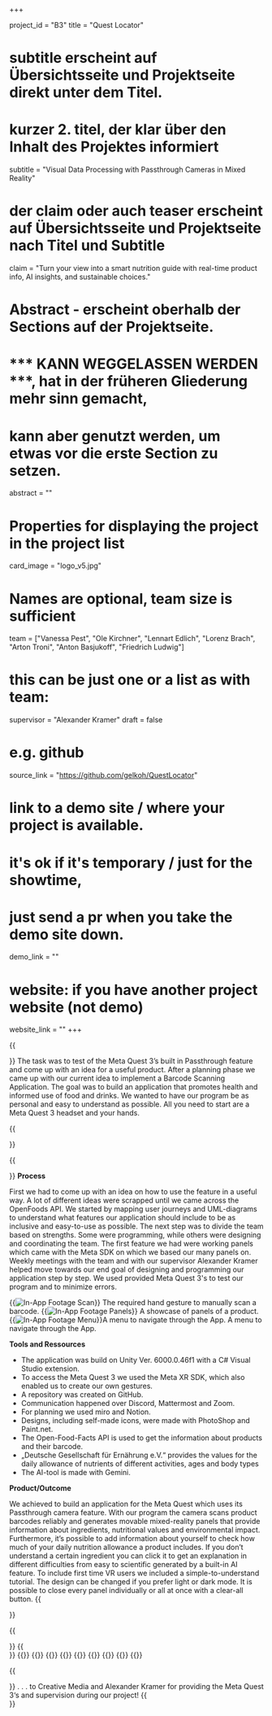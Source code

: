 +++


project_id = "B3"
title = "Quest Locator"

# subtitle erscheint auf Übersichtsseite und Projektseite direkt unter dem Titel.
# kurzer 2. titel, der klar über den Inhalt des Projektes informiert
subtitle = "Visual Data Processing with Passthrough Cameras in Mixed Reality"

# der claim oder auch teaser erscheint auf Übersichtsseite und Projektseite nach Titel und Subtitle
claim = "Turn your view into a smart nutrition guide with real-time product info, AI insights, and sustainable choices."

# Abstract - erscheint oberhalb der Sections auf der Projektseite. 
# *** KANN WEGGELASSEN WERDEN ***, hat in der früheren Gliederung mehr sinn gemacht,
# kann aber genutzt werden, um etwas vor die erste Section zu setzen.
abstract = ""

# Properties for displaying the project in the project list
card_image = "logo_v5.jpg"

# Names are optional, team size is sufficient
team = ["Vanessa Pest", "Ole Kirchner", "Lennart Edlich", "Lorenz Brach", "Arton Troni", "Anton Basjukoff", "Friedrich Ludwig"]
# this can be just one or a list as with team:
supervisor = "Alexander Kramer"
draft = false


# e.g. github
source_link = "https://github.com/gelkoh/QuestLocator"
# link to a demo site / where your project is available.
# it's ok if it's temporary / just for the showtime, 
# just send a pr when you take the demo site down.
demo_link = ""
# website: if you have another project website (not demo)
website_link = ""
+++


{{<section title="Our Goal">}}
The task was to test of the Meta Quest 3’s built in Passthrough feature and come up with an idea for a useful product. After a planning phase we came up with our current idea to implement a Barcode Scanning Application. The goal was to build an application that promotes health and informed use of food and drinks. We wanted to have our program be as personal and easy to understand as possible. All you need to start are a Meta Quest 3 headset and your hands.

{{</section>}}


{{<section title="Process and Outcome">}}
**Process**

First we had to come up with an idea on how to use the feature in a useful way. A lot of different ideas were scrapped until we came across the OpenFoods API. We started by mapping user journeys and UML-diagrams to understand what features our application should include to be as inclusive and easy-to-use as possible. The next step was to divide the team based on strengths. Some were programming, while others were designing and coordinating the team. The first feature we had were working panels which came with the Meta SDK on which we based our many panels on. Weekly meetings with the team and with our supervisor Alexander Kramer helped move towards our end goal of designing and programming our application step by step. We used provided Meta Quest 3's to test our program and to minimize errors.

{{<image src="in_app_footage_1.jpg" alt="In-App Footage Scan">}}
The required hand gesture to manually scan a barcode.
{{<image src="in_app_footage_2.jpg" alt="In-App Footage Panels">}}
A showcase of panels of a product.
{{<image src="in_app_footage_3.jpg" alt="In-App Footage Menu">}}A menu to navigate through the App.
A menu to navigate through the App.

**Tools and Ressources**

* The application was build on Unity Ver. 6000.0.46f1 with a C# Visual Studio extension.
* To access the Meta Quest 3 we used the Meta XR SDK, which also enabled us to create our own gestures.
* A repository was created on GitHub.
* Communication happened over Discord, Mattermost and Zoom.
* For planning we used miro and Notion.
* Designs, including self-made icons, were made with PhotoShop and Paint.net.
* The Open-Food-Facts API is used to get the information about products and their barcode.
* „Deutsche Gesellschaft für Ernährung e.V.“ provides the values for the daily allowance of nutrients of different activities, ages and body types
* The AI-tool is made with Gemini.


**Product/Outcome**

We achieved to build an application for the Meta Quest which uses its Passthrough camera feature. With our program the camera scans product barcodes reliably and generates movable mixed-reality panels that provide information about ingredients, nutritional values and environmental impact. Furthermore, it’s possible to add information about yourself to check how much of your daily nutrition allowance a product includes. If you don’t understand a certain ingredient you can click it to get an explanation in different difficulties from easy to scientific generated by a built-in AI feature. To include first time VR users we included a simple-to-understand tutorial. The design can be changed if you prefer light or dark mode. It is possible to close every panel individually or all at once with a clear-all button.
{{</section>}}


{{<section title="Team">}}
{{</section>}}
{{<gallery>}}
{{<team-member image="vanessa.jpg" name="Vanessa">}}
{{<team-member image="ole.jpg" name="Ole">}}
{{<team-member image="lennart.jpg" name="Lennart">}}
{{<team-member image="arton.jpg" name="Arton">}}
{{<team-member image="anton.jpg" name="Anton">}}
{{<team-member image="lorenz.jpg" name="Lorenz">}}
{{<team-member image="friedrich.jpg" name="Friedrich">}}
{{</gallery>}}



{{<section title="Special Thanks">}}
. . . to Creative Media and Alexander Kramer for providing the Meta Quest 3‘s and supervision during our project!
{{</section>}}